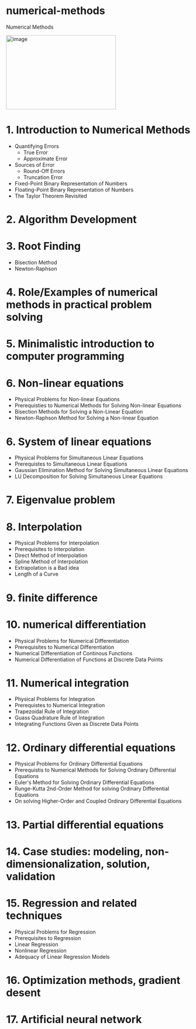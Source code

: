 # numerical-methods
Numerical Methods

 <img width="300" height="203" alt="image" src="https://github.com/user-attachments/assets/917e197a-4932-4aec-93ce-c7ae2ad75c98" />

# 1. Introduction to Numerical Methods
  - Quantifying Errors
    - True Error
    - Approximate Error
  - Sources of Error
    - Round-Off Errors
    - Truncation Error
  - Fixed-Point Binary Representation of Numbers
  - Floating-Point Binary Representation of Numbers
  - The Taylor Theorem Revisited
# 2. Algorithm Development
# 3. Root Finding
  - Bisection Method
  - Newton-Raphson
# 4. Role/Examples of numerical methods in practical problem solving
# 5. Minimalistic introduction to computer programming
# 6. Non-linear equations
  - Physical Problems for Non-linear Equations
  - Prerequisties to Numerical Methods for Solving Non-linear Equations
  - Bisection Methods for Solving a Non-Linear Equation
  - Newton-Raphson Method for Solving a Non-linear Equation
# 6. System of linear equations
  - Physical Problems for Simultaneous Linear Equations
  - Prerequistes to Simultaneous Linear Equations
  - Gaussian Elimination Method for Solving Simultaneous Linear Equations
  - LU Decomposition for Solving Simultaneous Linear Equations
# 7. Eigenvalue problem
# 8. Interpolation
  - Physical Problems for Interpolation
  - Prerequisites to Interpolation
  - Direct Method of Interpolation
  - Spline Method of Interpolation
  - Extrapolation is a Bad idea
  - Length of a Curve
# 9. finite difference
# 10. numerical differentiation
  - Physical Problems for Numerical Differentiation
  - Prerequisites to Numerical Differentiation
  - Numerical Differentiation of Continous Functions
  - Numerical Differentiation of Functions at Discrete Data Points
# 11. Numerical integration
  - Physical Problems for Integration
  - Prerequistes to Numerical Integration
  - Trapezoidal Rule of Integration
  - Guass Quadrature Rule of Integration
  - Integrating Functions Given as Discrete Data Points
# 12. Ordinary differential equations
  - Physical Problems for Ordinary Differential Equations
  - Prerequistis to Numerical Methods for Solving Ordinary Differential Equations
  - Euler's Method for Solving Ordinary Differential Equations
  - Runge-Kutta 2nd-Order Method for solving Ordinary Differential Equations
  - On solving Higher-Order and Coupled Ordinary Differential Equations
# 13. Partial differential equations
# 14. Case studies: modeling, non-dimensionalization, solution, validation
# 15. Regression and related techniques
  - Physical Problems for Regression
  - Prerequisites to Regression
  - Linear Regression
  - Nonlinear Regression
  - Adequacy of Linear Regression Models
# 16. Optimization methods, gradient desent
# 17. Artificial neural network
